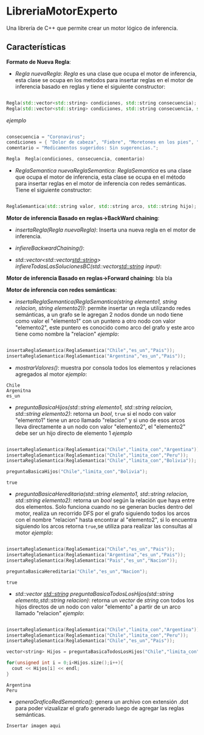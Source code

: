 # LibreriaMotorExperto

Una librería de C++ que permite crear un motor lógico de inferencia.

## Características

**Formato de Nueva Regla**:

- *Regla nuevaRegla*: *Regla* es una clase que ocupa el motor de inferencia, esta clase se ocupa en los metodos para insertar reglas en el motor de inferencia basado en reglas y tiene el siguiente constructor:

```cpp

Regla(std::vector<std::string> condiciones, std::string consecuencia);
Regla(std::vector<std::string> condiciones, std::string consecuencia, std::string comentario);

```
*ejemplo*

```cpp

consecuencia = "Coronavirus";
condiciones = { "Dolor de cabeza", "Fiebre", "Moretones en los pies", "Tos seca" };
comentario = "Medicamentos sugeridos: Sin sugerencias.";

Regla  Regla(condiciones, consecuencia, comentario)

```

- *ReglaSemantica nuevaReglaSemantica*: *ReglaSemantica* es una clase que ocupa el motor de inferencia, esta clase se ocupa en el método para insertar reglas en el motor de inferencia con redes semánticas. Tiene el siguiente constructor:

```cpp

ReglaSemantica(std::string valor, std::string arco, std::string hijo);

```

**Motor de inferencia Basado en reglas->BackWard chaining**: 

- *insertaRegla(Regla nuevaRegla)*: Inserta una nueva regla en el motor de inferencia.

- *infiereBackwardChaining()*:

- *std::vector<std::vector<std::string>> infiereTodasLasSolucionesBC(std::vector<std::string> input)*:

**Motor de inferencia Basado en reglas->Forward chaining**: bla bla 

**Motor de inferencia con redes semánticas**: 

- *insertaReglaSemantica(ReglaSemantica(string elemento1, string relacion, string elemento2))*: permite insertar un regla utilizando redes semánticas, a un grafo se le agregan 2 nodos donde un nodo tiene como valor el "elemento1" con un puntero a otro nodo con valor "elemento2", este puntero es conocido como arco del grafo y este arco tiene como nombre la "relacion" *ejemplo*:

```cpp

insertaReglaSemantica(ReglaSemantica("Chile","es_un","Pais"));
insertaReglaSemantica(ReglaSemantica("Argentina","es_un","Pais"));

```

- *mostrarValores()*: muestra por consola todos los elementos y relaciones agregados al motor *ejemplo*:

```posh
Chile
Argenitna
es_un
```

- *preguntaBasicaHijos(std::string elemento1, std::string relacion, std::string elemento2)*: retorna un *bool*, `true` si el nodo con valor "elemento1" tiene un arco llamado "relacion" y si uno de esos arcos lleva directamente a un nodo con valor "elemento2", el "elemento2" debe ser un hijo directo de elemento 1 *ejemplo*

```cpp

insertaReglaSemantica(ReglaSemantica("Chile","limita_con","Argentina"));
insertaReglaSemantica(ReglaSemantica("Chile","limita_con","Peru"));
insertaReglaSemantica(ReglaSemantica("Chile","limita_con","Bolivia"));

preguntaBasicaHijos("Chile","limita_con","Bolivia");


```
```posh
true
```

- *preguntaBasicaHereditaria(std::string elemento1, std::string relacion, std::string elemento2)*: retorna un *bool* según la relación que haya entre dos elementos. Solo funciona cuando no se generan bucles dentro del motor, realiza un recorrido DFS por el grafo siguiendo todos los arcos con el nombre "relacion" hasta encontrar al "elemento2", si lo encuentra siguiendo los arcos retorna `true`,se utiliza para realizar las consultas al motor *ejemplo*:

```cpp

insertaReglaSemantica(ReglaSemantica("Chile","es_un","Pais"));
insertaReglaSemantica(ReglaSemantica("Argentina","es_un","Pais"));
insertaReglaSemantica(ReglaSemantica("Pais","es_un","Nacion"));

preguntaBasicaHereditaria("Chile","es_un","Nacion");

```
```posh
true
```

- *std::vector <std::string> preguntaBasicaTodosLosHijos(std::string elemento,std::string relacion)*: retorna un *vector* de *string* con todos los hijos directos de un nodo con valor "elemento" a partir de un arco llamado "relacion" *ejemplo*:

```cpp

insertaReglaSemantica(ReglaSemantica("Chile","limita_con","Argentina"));
insertaReglaSemantica(ReglaSemantica("Chile","limita_con","Peru"));
insertaReglaSemantica(ReglaSemantica("Chile","es_un","Pais"));

vector<string> Hijos = preguntaBasicaTodosLosHijos("Chile","limita_con");

for(unsigned int i = 0;i<Hijos.size();i++){
  cout << Hijos[i] << endl; 
}

```
```posh
Argentina
Peru
```
- *generaGraficoRedSemantica()*: genera un archivo con extensión .dot para poder vizualizar el grafo generado luego de agregar las reglas semánticas.

```posh
Insertar imagen aqui
```



